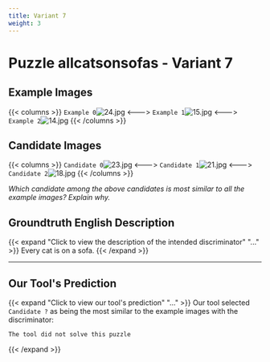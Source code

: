 ```yaml
---
title: Variant 7
weight: 3
---
```


# Puzzle allcatsonsofas - Variant 7

## Example Images
{{< columns >}}
`Example 0`![24.jpg](/natscene-data/images/24.jpg)
<--->
`Example 1`![15.jpg](/natscene-data/images/15.jpg)
<--->
`Example 2`![14.jpg](/natscene-data/images/14.jpg)
{{< /columns >}}

## Candidate Images
{{< columns >}}
`Candidate 0`![23.jpg](/natscene-data/images/23.jpg)
<--->
`Candidate 1`![21.jpg](/natscene-data/images/21.jpg)
<--->
`Candidate 2`![18.jpg](/natscene-data/images/18.jpg)
{{< /columns >}}

*Which candidate among the above candidates is most similar to all the example images? Explain why.*

## Groundtruth English Description

{{< expand "Click to view the description of the intended discriminator" "..." >}}
Every cat is on a sofa.
{{< /expand >}}

---



## Our Tool's Prediction

{{< expand "Click to view our tool's prediction" "..." >}}
Our tool selected `Candidate ?` as being the most similar to the example images with the discriminator:
```plaintext
The tool did not solve this puzzle
```
{{< /expand >}}
